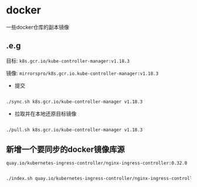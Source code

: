 # docker
一些docker仓库的副本镜像

## .e.g

目标: ```k8s.gcr.io/kube-controller-manager:v1.18.3```

镜像: ```mirrorspro/k8s.gcr.io.kube-controller-manager:v1.18.3```


* 提交

```bash

./sync.sh k8s.gcr.io/kube-controller-manager v1.18.3 

```

* 拉取并在本地还原目标镜像

```bash

./pull.sh k8s.gcr.io/kube-controller-manager v1.18.3 

```

## 新增一个要同步的docker镜像库源

`quay.io/kubernetes-ingress-controller/nginx-ingress-controller:0.32.0`

```bash

./index.sh quay.io/kubernetes-ingress-controller/nginx-ingress-controller 0.32.0

```

